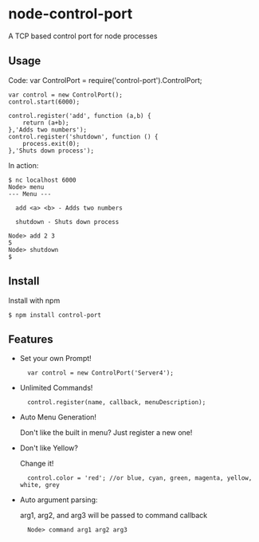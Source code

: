 # node-control-port
	
  A TCP based control port for node processes


## Usage

  Code:	
	var ControlPort = require('control-port').ControlPort;
	
	var control = new ControlPort();
	control.start(6000);
		
	control.register('add', function (a,b) {
		return (a+b);
	},'Adds two numbers');
	control.register('shutdown', function () {
		process.exit(0);
	},'Shuts down process');
	

  In action:
		
	$ nc localhost 6000
	Node> menu
	--- Menu ---
	
	  add <a> <b> - Adds two numbers
	  
	  shutdown - Shuts down process
	  
	Node> add 2 3
	5
	Node> shutdown
	$

## Install
  
  Install with npm
  
  	$ npm install control-port


## Features
* Set your own Prompt!

		var control = new ControlPort('Server4');

* Unlimited Commands!

  		control.register(name, callback, menuDescription);

* Auto Menu Generation!

  	Don't like the built in menu? Just register a new one!

* Don't like Yellow? 
	
	Change it!
		
		control.color = 'red'; //or blue, cyan, green, magenta, yellow, white, grey

* Auto argument parsing:
    
	arg1, arg2, and arg3 will be passed to command callback
	
		Node> command arg1 arg2 arg3		
